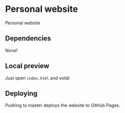 # Personal website

Personal website

## Dependencies

None!

## Local preview

Just open `index.html` and voilà!

## Deploying

Pushing to master deploys the website to GitHub Pages.